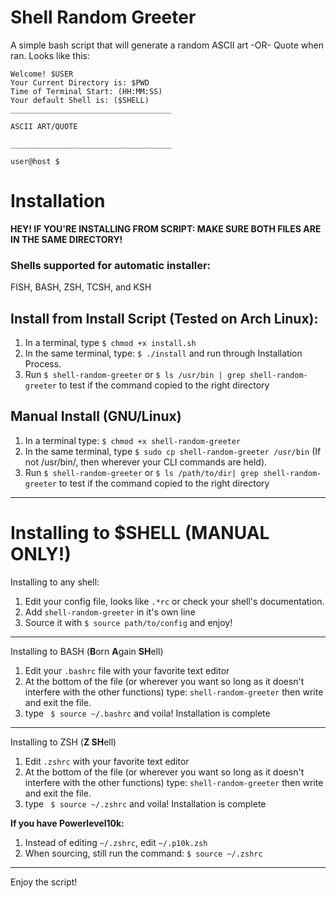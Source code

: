 # Shell Random Greeter
A simple bash script that will generate a random ASCII art -OR- Quote when ran. Looks like this:

```
Welcome! $USER
Your Current Directory is: $PWD
Time of Terminal Start: (HH:MM:SS)
Your default Shell is: ($SHELL)
____________________________________

ASCII ART/QUOTE

____________________________________

user@host $
```


# Installation
**HEY! IF YOU'RE INSTALLING FROM SCRIPT: MAKE SURE BOTH FILES ARE IN THE SAME DIRECTORY!**

### Shells supported for automatic installer:
FISH, BASH, ZSH, TCSH, and KSH

## Install from Install Script (Tested on Arch Linux):
1. In a terminal, type `$ chmod +x install.sh`
2. In the same terminal, type: `$ ./install` and run through Installation Process.
3. Run `$ shell-random-greeter` or `$ ls /usr/bin | grep shell-random-greeter` to test if the command copied to the right directory

## Manual Install (GNU/Linux)
1. In a terminal type: `$ chmod +x shell-random-greeter`
2. In the same terminal, type `$ sudo cp shell-random-greeter /usr/bin` (If not /usr/bin/, then wherever your CLI commands are held).
3. Run `$ shell-random-greeter` or `$ ls /path/to/dir| grep shell-random-greeter` to test if the command copied to the right directory

--------------------------------------------------------------------------------

# Installing to $SHELL (MANUAL ONLY!)
Installing to any shell:
1. Edit your config file, looks like `.*rc` or check your shell's documentation.
2. Add `shell-random-greeter` in it's own line
3. Source it with `$ source path/to/config` and enjoy!

-----------------------------------------
Installing to BASH (**B**orn **A**gain **SH**ell)

1. Edit your `.bashrc` file with your favorite text editor
2. At the bottom of the file (or wherever you want so long as it doesn't interfere with the other functions) type: `shell-random-greeter` then write and exit the file.
3. type ` $ source ~/.bashrc` and voila! Installation is complete
-----------------------------------------

Installing to ZSH (**Z SH**ell)

1. Edit `.zshrc` with your favorite text editor
2. At the bottom of the file (or wherever you want so long as it doesn't interfere with the other functions) type: `shell-random-greeter` then write and exit the file.
3. type ` $ source ~/.zshrc` and voila! Installation is complete

**If you have Powerlevel10k:**
1. Instead of editing `~/.zshrc`, edit `~/.p10k.zsh` 
2. When sourcing, still run the command: `$ source ~/.zshrc`

-------------------------------------------------------------------------------------------
Enjoy the script!



